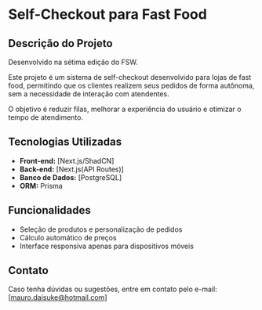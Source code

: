 # Self-Checkout para Fast Food

## Descrição do Projeto


Desenvolvido na sétima edição do FSW.

Este projeto é um sistema de self-checkout desenvolvido para lojas de fast food, permitindo que os clientes realizem seus pedidos de forma autônoma, sem a necessidade de interação com atendentes.

O objetivo é reduzir filas, melhorar a experiência do usuário e otimizar o tempo de atendimento.
 
## Tecnologias Utilizadas

- **Front-end:** [Next.js/ShadCN]
- **Back-end:** [Next.js(API Routes)]
- **Banco de Dados:** [PostgreSQL]
- **ORM:** Prisma


## Funcionalidades

- Seleção de produtos e personalização de pedidos
- Cálculo automático de preços
- Interface responsiva apenas para dispositivos móveis


## Contato

Caso tenha dúvidas ou sugestões, entre em contato pelo e-mail: [[mauro.daisuke@hotmail.com](mailto\:mauro.daisuke@hotmail.com)]

